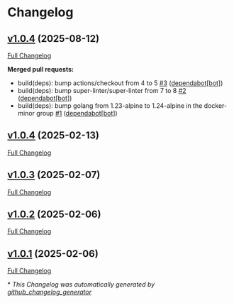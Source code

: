 # Changelog

## [v1.0.4](https://github.com/somaz94/go-docs-generator-action/tree/v1.0.4) (2025-08-12)

[Full Changelog](https://github.com/somaz94/go-docs-generator-action/compare/v1.0.4...v1.0.4)

**Merged pull requests:**

- build\(deps\): bump actions/checkout from 4 to 5 [\#3](https://github.com/somaz94/go-docs-generator-action/pull/3) ([dependabot[bot]](https://github.com/apps/dependabot))
- build\(deps\): bump super-linter/super-linter from 7 to 8 [\#2](https://github.com/somaz94/go-docs-generator-action/pull/2) ([dependabot[bot]](https://github.com/apps/dependabot))
- build\(deps\): bump golang from 1.23-alpine to 1.24-alpine in the docker-minor group [\#1](https://github.com/somaz94/go-docs-generator-action/pull/1) ([dependabot[bot]](https://github.com/apps/dependabot))

## [v1.0.4](https://github.com/somaz94/go-docs-generator-action/tree/v1.0.4) (2025-02-13)

[Full Changelog](https://github.com/somaz94/go-docs-generator-action/compare/v1.0.3...v1.0.4)

## [v1.0.3](https://github.com/somaz94/go-docs-generator-action/tree/v1.0.3) (2025-02-07)

[Full Changelog](https://github.com/somaz94/go-docs-generator-action/compare/v1.0.2...v1.0.3)

## [v1.0.2](https://github.com/somaz94/go-docs-generator-action/tree/v1.0.2) (2025-02-06)

[Full Changelog](https://github.com/somaz94/go-docs-generator-action/compare/v1.0.1...v1.0.2)

## [v1.0.1](https://github.com/somaz94/go-docs-generator-action/tree/v1.0.1) (2025-02-06)

[Full Changelog](https://github.com/somaz94/go-docs-generator-action/compare/v1.0.0...v1.0.1)



\* *This Changelog was automatically generated by [github_changelog_generator](https://github.com/github-changelog-generator/github-changelog-generator)*
